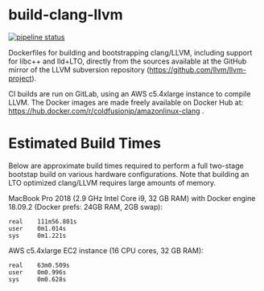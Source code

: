 # build-clang-llvm

[![pipeline status](https://gitlab.com/ColdFusionJP/build-clang-llvm/badges/master/pipeline.svg)](https://gitlab.com/ColdFusionJP/build-clang-llvm/commits/master)

Dockerfiles for building and bootstrapping clang/LLVM, including support for libc++ and lld+LTO, directly from the sources available at the GitHub mirror of the LLVM subversion repository (https://github.com/llvm/llvm-project).

CI builds are run on GitLab, using an AWS c5.4xlarge instance to compile LLVM.  The Docker images are made freely available on Docker Hub at: https://hub.docker.com/r/coldfusionjp/amazonlinux-clang .

# Estimated Build Times

Below are approximate build times required to perform a full two-stage bootstap build on various hardware configurations.  Note that building an LTO optimized clang/LLVM requires large amounts of memory.

MacBook Pro 2018 (2.9 GHz Intel Core i9, 32 GB RAM) with Docker engine 18.09.2 (Docker prefs: 24GB RAM, 2GB swap):

```
real    111m56.801s
user    0m1.014s
sys     0m1.221s
```

AWS c5.4xlarge EC2 instance (16 CPU cores, 32 GB RAM):

```
real    63m0.509s
user    0m0.996s
sys     0m0.628s
```
